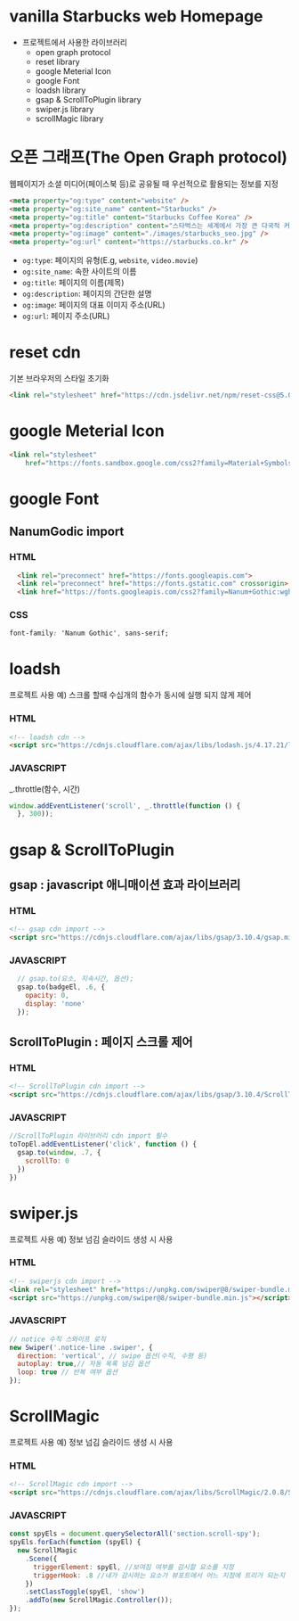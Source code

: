 # vanilla Starbucks web Homepage
- 프로젝트에서 사용한 라이브러리
  - open graph protocol
  - reset library
  - google Meterial Icon
  - google Font
  - loadsh library
  - gsap & ScrollToPlugin library
  - swiper.js library
  - scrollMagic library

# 오픈 그래프(The Open Graph protocol)
웹페이지가 소셜 미디어(페이스북 등)로 공유될 때 우선적으로 활용되는 정보를 지정
```html
<meta property="og:type" content="website" />
<meta property="og:site_name" content="Starbucks" />
<meta property="og:title" content="Starbucks Coffee Korea" />
<meta property="og:description" content="스타벅스는 세계에서 가장 큰 다국적 커피 전문점으로, 64개국에서 총 23,187개의 매점을 운영하고 있습니다." />
<meta property="og:image" content="./images/starbucks_seo.jpg" />
<meta property="og:url" content="https://starbucks.co.kr" />
```
- `og:type`: 페이지의 유형(E.g, `website`, `video.movie`)
- `og:site_name`: 속한 사이트의 이름
- `og:title`: 페이지의 이름(제목)
- `og:description`: 페이지의 간단한 설명
- `og:image`: 페이지의 대표 이미지 주소(URL)
- `og:url`: 페이지 주소(URL)

# reset cdn
기본 브라우저의 스타일 초기화
```html
<link rel="stylesheet" href="https://cdn.jsdelivr.net/npm/reset-css@5.0.1/reset.min.css">
```

# google Meterial Icon
```html
<link rel="stylesheet"
    href="https://fonts.sandbox.google.com/css2?family=Material+Symbols+Outlined:opsz,wght,FILL,GRAD@48,400,0,0" />
```

# google Font
## NanumGodic import
### HTML
```html
  <link rel="preconnect" href="https://fonts.googleapis.com">
  <link rel="preconnect" href="https://fonts.gstatic.com" crossorigin>
  <link href="https://fonts.googleapis.com/css2?family=Nanum+Gothic:wght@400;700&display=swap" rel="stylesheet">
```
### CSS
```css
font-family: 'Nanum Gothic', sans-serif;
```

# loadsh
프로젝트 사용 예) 스크롤 할때 수십개의 함수가 동시에 실행 되지 않게 제어
### HTML
```html
<!-- loadsh cdn -->
<script src="https://cdnjs.cloudflare.com/ajax/libs/lodash.js/4.17.21/lodash.min.js" integrity="sha512-WFN04846sdKMIP5LKNphMaWzU7YpMyCU245etK3g/2ARYbPK9Ub18eG+ljU96qKRCWh+quCY7yefSmlkQw1ANQ==" crossorigin="anonymous" referrerpolicy="no-referrer"></script>
```
### JAVASCRIPT
_.throttle(함수, 시간)
```javascript
window.addEventListener('scroll', _.throttle(function () {
  }, 300));
```

# gsap & ScrollToPlugin
## gsap : javascript 애니매이션 효과 라이브러리  
### HTML
```html
<!-- gsap cdn import -->
<script src="https://cdnjs.cloudflare.com/ajax/libs/gsap/3.10.4/gsap.min.js" integrity="sha512-VEBjfxWUOyzl0bAwh4gdLEaQyDYPvLrZql3pw1ifgb6fhEvZl9iDDehwHZ+dsMzA0Jfww8Xt7COSZuJ/slxc4Q==" crossorigin="anonymous" referrerpolicy="no-referrer"></script>
```
### JAVASCRIPT
```javascript
  // gsap.to(요소, 지속시간, 옵션);
  gsap.to(badgeEl, .6, {
    opacity: 0,
    display: 'none'
  });
```
## ScrollToPlugin : 페이지 스크롤 제어
### HTML
```html
<!-- ScrollToPlugin cdn import -->
<script src="https://cdnjs.cloudflare.com/ajax/libs/gsap/3.10.4/ScrollToPlugin.min.js" integrity="sha512-lZACdYsy0W98dOcn+QRNHDxFuhm62lfs8qK5+wPp7X358CN3f+ml49HpnwzTiXFzETs4++fADePDI+L2zwlm7Q==" crossorigin="anonymous" referrerpolicy="no-referrer"></script>
```

### JAVASCRIPT
```javascript
//ScrollToPlugin 라이브러리 cdn import 필수
toTopEl.addEventListener('click', function () {
  gsap.to(window, .7, {
    scrollTo: 0
  })
})
```

# swiper.js
프로젝트 사용 예) 정보 넘김 슬라이드 생성 시 사용
### HTML
```html
<!-- swiperjs cdn import -->
<link rel="stylesheet" href="https://unpkg.com/swiper@8/swiper-bundle.min.css" />
<script src="https://unpkg.com/swiper@8/swiper-bundle.min.js"></script>
```

### JAVASCRIPT
```javascript
// notice 수직 스와이프 로직
new Swiper('.notice-line .swiper', {
  direction: 'vertical', // swipe 옵션(수직, 수평 등)
  autoplay: true,// 자동 목록 넘김 옵션
  loop: true // 반복 여부 옵션
});
```
# ScrollMagic

프로젝트 사용 예) 정보 넘김 슬라이드 생성 시 사용
### HTML
```html
<!-- ScrollMagic cdn import -->
<script src="https://cdnjs.cloudflare.com/ajax/libs/ScrollMagic/2.0.8/ScrollMagic.min.js" integrity="sha512-8E3KZoPoZCD+1dgfqhPbejQBnQfBXe8FuwL4z/c8sTrgeDMFEnoyTlH3obB4/fV+6Sg0a0XF+L/6xS4Xx1fUEg==" crossorigin="anonymous" referrerpolicy="no-referrer"></script>
```

### JAVASCRIPT
```javascript
const spyEls = document.querySelectorAll('section.scroll-spy');
spyEls.forEach(function (spyEl) {
  new ScrollMagic
    .Scene({
      triggerElement: spyEl, //보여짐 여부를 감시할 요소를 지정
      triggerHook: .8 //내가 감시하는 요소가 뷰포트에서 어느 지점에 트리거 되는지 지정
    })
    .setClassToggle(spyEl, 'show')
    .addTo(new ScrollMagic.Controller());
});
```
